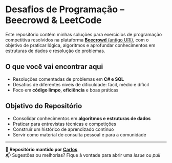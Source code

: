 # Desafios de Programação – Beecrowd & LeetCode

Este repositório contém minhas soluções para exercícios de programação competitiva resolvidos na plataforma [**Beecrowd** (antigo URI)](https://www.beecrowd.com.br/), com o objetivo de praticar lógica, algoritmos e aprofundar conhecimentos em estruturas de dados e resolução de problemas.

## O que você vai encontrar aqui

- Resoluções comentadas de problemas em **C# e SQL**
- Desafios de diferentes níveis de dificuldade: fácil, médio e difícil
- Foco em **código limpo**, **eficiência** e boas práticas

## Objetivo do Repositório

- Consolidar conhecimentos em **algoritmos e estruturas de dados**
- Praticar para entrevistas técnicas e competições
- Construir um histórico de aprendizado contínuo
- Servir como material de consulta pessoal e para a comunidade

---

📌 **Repositório mantido por [Carlos](https://github.com/carloslk18)**  
📬 Sugestões ou melhorias? Fique à vontade para abrir uma *issue* ou *pull*

